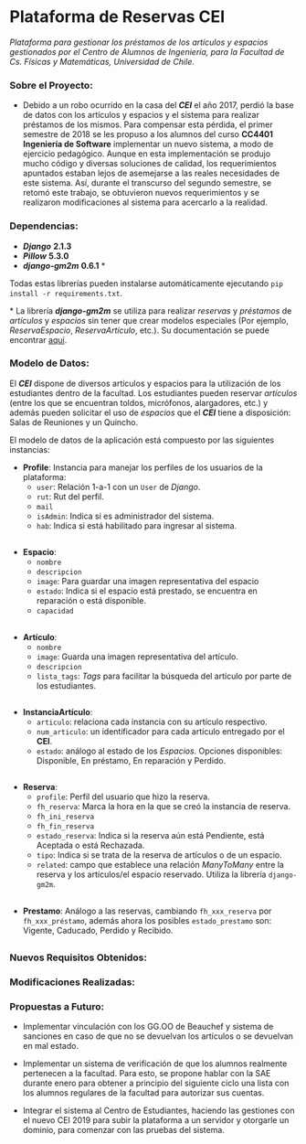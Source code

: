 # Plataforma de Reservas CEI

*Plataforma para gestionar los préstamos de los artículos y espacios gestionados por el Centro de Alumnos de Ingeniería, para la Facultad de Cs. Físicas y Matemáticas, Universidad de Chile.*

### Sobre el Proyecto:
- Debido a un robo ocurrido en la casa del ***CEI*** el año 2017, perdió la base de datos con los artículos y espacios y el sistema para realizar préstamos de los mismos. Para compensar esta pérdida, el primer semestre de 2018 se les propuso a los alumnos del curso **CC4401 Ingeniería de Software** implementar un nuevo sistema, a modo de ejercicio pedagógico. Aunque en esta implementación se produjo mucho código y diversas soluciones de calidad, los requerimientos apuntados estaban lejos de asemejarse a las reales necesidades de este sistema. Así, durante el transcurso del segundo semestre, se retomó este trabajo, se obtuvieron nuevos requerimientos y se realizaron modificaciones al sistema para acercarlo a la realidad.

### Dependencias:

- ***Django*** **2.1.3**
- ***Pillow*** **5.3.0**
- ***django-gm2m*** **0.6.1** \*

Todas estas librerías pueden instalarse automáticamente ejecutando `pip install -r requirements.txt`.

\* La librería ***django-gm2m*** se utiliza para realizar *reservas* y *préstamos* de *artículos* y *espacios* sin tener que crear modelos especiales (Por ejemplo, *ReservaEspacio*, *ReservaArtículo*, etc.). Su documentación se puede encontrar [aquí](https://django-gm2m.readthedocs.io/en/stable/).


### Modelo de Datos:

El ***CEI*** dispone de diversos artículos y espacios para la utilización de los estudiantes dentro de la facultad. Los estudiantes pueden reservar *artículos* (entre los que se encuentran toldos, micrófonos, alargadores, etc.) y además pueden solicitar el uso de *espacios* que el ***CEI*** tiene a disposición: Salas de Reuniones y un Quincho.

El modelo de datos de la aplicación está compuesto por las siguientes instancias:

- **Profile**: Instancia para manejar los  perfiles de los usuarios de la plataforma:
  - `user`: Relación 1-a-1 con un `User` de *Django*.
  - `rut`: Rut del perfil.
  - `mail`
  - `isAdmin`: Indica si es administrador del sistema.
  - `hab`: Indica si está habilitado para ingresar al sistema.
##
- **Espacio**:
  - `nombre`
  - `descripcion`
  - `image`: Para guardar una imagen representativa del espacio
  - `estado`: Indica si el espacio está prestado, se encuentra en reparación o está disponible.
  - `capacidad`
##
- **Artículo**:
  - `nombre`
  - `image`: Guarda una imagen representativa del artículo.
  - `descripcion`
  - `lista_tags`: *Tags* para facilitar la búsqueda del artículo por parte de los estudiantes.
##
- **InstanciaArtículo**:
  - `articulo`: relaciona cada instancia con su artículo respectivo.
  - `num_articulo`: un identificador para cada artículo entregado por el **CEI**.
  - `estado`: análogo al estado de los *Espacios*. Opciones disponibles: Disponible, En préstamo, En reparación y Perdido.
##
- **Reserva**:
  - `profile`: Perfil del usuario que hizo la reserva.
  - `fh_reserva`: Marca la hora en la que se creó la instancia de reserva.
  - `fh_ini_reserva`
  - `fh_fin_reserva`
  - `estado_reserva`: Indica si la reserva aún está Pendiente, está Aceptada o está Rechazada.
  - `tipo`: Indica si se trata de la reserva de artículos o de un espacio.
  - `related`: campo que establece una relación *ManyToMany* entre la reserva y los artículos/el espacio reservado. Utiliza la librería `django-gm2m`.
##
- **Prestamo**:
  Análogo a las reservas, cambiando `fh_xxx_reserva` por `fh_xxx_préstamo`, además
  ahora los posibles `estado_prestamo` son: Vigente, Caducado, Perdido y Recibido.  
##

### Nuevos Requisitos Obtenidos:

### Modificaciones Realizadas:


### Propuestas a Futuro:

- Implementar vinculación con los GG.OO de Beauchef y sistema de sanciones en caso de que no se devuelvan los artículos o se devuelvan en mal estado.

- Implementar un sistema de verificación de que los alumnos realmente pertenecen a la facultad. Para esto, se propone hablar con la SAE durante enero para obtener a principio del siguiente ciclo una lista con los alumnos regulares de la facultad para autorizar sus cuentas.

- Integrar el sistema al Centro de Estudiantes, haciendo las gestiones con el nuevo CEI 2019 para subir la plataforma a un servidor y otorgarle un dominio, para comenzar con las pruebas del sistema.
